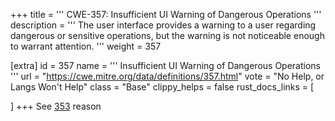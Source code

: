 +++
title = '''
CWE-357: Insufficient UI Warning of Dangerous Operations
'''
description	= '''
The user interface provides a warning to a user regarding dangerous or sensitive operations, but the warning is not noticeable enough to warrant attention.
'''
weight = 357

[extra]
id = 357
name = '''
Insufficient UI Warning of Dangerous Operations
'''
url = "https://cwe.mitre.org/data/definitions/357.html"
vote = "No Help, or Langs Won't Help"
class = "Base"
clippy_helps = false
rust_docs_links = [

]
+++
See [353](/rust-are-we-secure-yet/cwes/cwe-353) reason
